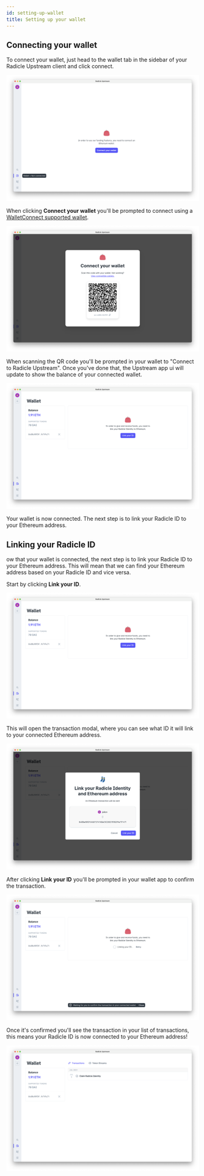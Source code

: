 ```yaml
---
id: setting-up-wallet
title: Setting up your wallet
---
```


<!-- TODO: Add intro on wallets -->

## Connecting your wallet

To connect your wallet, just head to the wallet tab in the sidebar of your Radicle Upstream client and click connect.

![Wallet][cw]

When clicking **Connect your wallet** you'll be prompted to connect using a [WalletConnect supported wallet][wc].

![Wallet Connect][qr]

When scanning the QR code you'll be prompted in your wallet to "Connect to Radicle Upstream". Once you've done that, the Upstream app ui will update to show the balance of your connected wallet.

![Wallet Page][wp]

Your wallet is now connected. The next step is to link your Radicle ID to your Ethereum address.

## Linking your Radicle ID

ow that your wallet is connected, the next step is to link your Radicle ID to your Ethereum address. This will mean that we can find your Ethereum address based on your Radicle ID and vice versa.

Start by clicking **Link your ID**.

![Link ID][li]

This will open the transaction modal, where you can see what ID it will link to your connected Ethereum address.

![Link ID Modal][lm]

After clicking **Link your ID** you'll be prompted in your wallet app to confirm the transaction.

![Loading ID][ld]

Once it's confirmed you'll see the transaction in your list of transactions, this means your Radicle ID is now connected to your Ethereum address! 

![Link Success][ls]


[wc]: https://registry.walletconnect.org/wallets


[cw]: /img/connecting-wallet.png
[qr]: /img/qr-code.png
[wp]: /img/wallet-page.png
[li]: /img/link-id.png
[lm]: /img/link-id-modal.png
[ld]: /img/loading-id.png
[ls]: /img/linked-id-success.png

